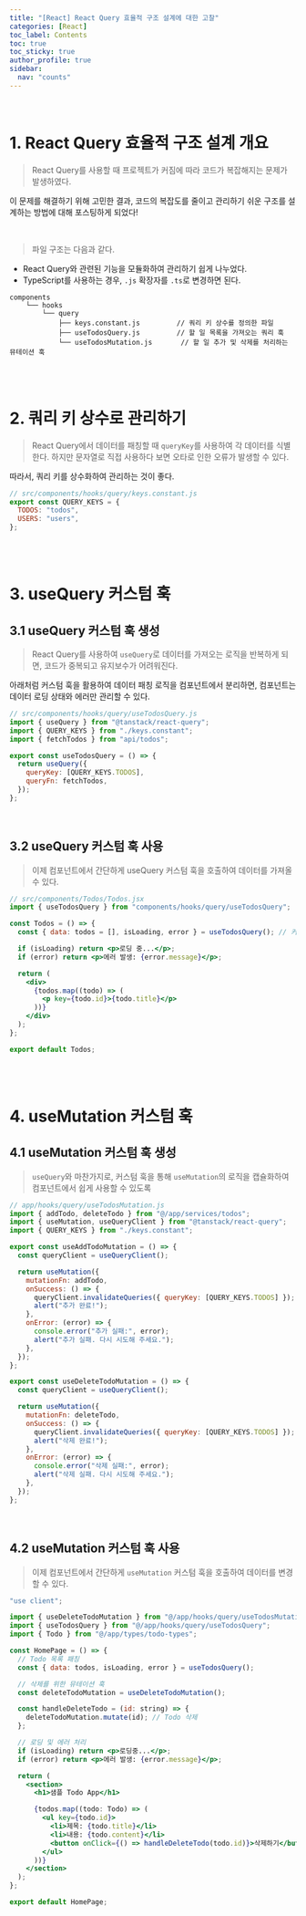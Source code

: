```yaml
---
title: "[React] React Query 효율적 구조 설계에 대한 고찰"
categories: [React]
toc_label: Contents
toc: true
toc_sticky: true
author_profile: true
sidebar:
  nav: "counts"
---
```


<br>

# 1. React Query 효율적 구조 설계 개요

> React Query를 사용할 때 프로젝트가 커짐에 따라 코드가 복잡해지는 문제가 발생하였다.

이 문제를 해결하기 위해 고민한 결과, 코드의 복잡도를 줄이고 관리하기 쉬운 구조를 설계하는 방법에 대해 포스팅하게 되었다!

<br>

> 파일 구조는 다음과 같다.

- React Query와 관련된 기능을 모듈화하여 관리하기 쉽게 나누었다.
- TypeScript를 사용하는 경우, `.js` 확장자를 `.ts`로 변경하면 된다.

```
components
    └── hooks
        └── query
            ├── keys.constant.js         // 쿼리 키 상수를 정의한 파일
            ├── useTodosQuery.js         // 할 일 목록을 가져오는 쿼리 훅
            └── useTodosMutation.js       // 할 일 추가 및 삭제를 처리하는 뮤테이션 훅
```

<br><br>

# 2. 쿼리 키 상수로 관리하기

> React Query에서 데이터를 패칭할 때 `queryKey`를 사용하여 각 데이터를 식별한다. 하지만 문자열로 직접 사용하다 보면 오타로 인한 오류가 발생할 수 있다.

따라서, 쿼리 키를 상수화하여 관리하는 것이 좋다.

```jsx
// src/components/hooks/query/keys.constant.js
export const QUERY_KEYS = {
  TODOS: "todos",
  USERS: "users",
};
```

<br><br>

# 3. useQuery 커스텀 훅

## 3.1 useQuery 커스텀 훅 생성

> React Query를 사용하여 `useQuery`로 데이터를 가져오는 로직을 반복하게 되면, 코드가 중복되고 유지보수가 어려워진다.

아래처럼 커스텀 훅을 활용하여 데이터 패칭 로직을 컴포넌트에서 분리하면, 컴포넌트는 데이터 로딩 상태와 에러만 관리할 수 있다.

```jsx
// src/components/hooks/query/useTodosQuery.js
import { useQuery } from "@tanstack/react-query";
import { QUERY_KEYS } from "./keys.constant";
import { fetchTodos } from "api/todos";

export const useTodosQuery = () => {
  return useQuery({
    queryKey: [QUERY_KEYS.TODOS],
    queryFn: fetchTodos,
  });
};
```

<br>

## 3.2 useQuery 커스텀 훅 사용

> 이제 컴포넌트에서 간단하게 useQuery 커스텀 훅을 호출하여 데이터를 가져올 수 있다.

```jsx
// src/components/Todos/Todos.jsx
import { useTodosQuery } from "components/hooks/query/useTodosQuery";

const Todos = () => {
  const { data: todos = [], isLoading, error } = useTodosQuery(); // 커스텀 훅 호출

  if (isLoading) return <p>로딩 중...</p>;
  if (error) return <p>에러 발생: {error.message}</p>;

  return (
    <div>
      {todos.map((todo) => (
        <p key={todo.id}>{todo.title}</p>
      ))}
    </div>
  );
};

export default Todos;
```

<br><br>

# 4. useMutation 커스텀 훅

## 4.1 useMutation 커스텀 훅 생성

> `useQuery`와 마찬가지로, 커스텀 훅을 통해 `useMutation`의 로직을 캡슐화하여 컴포넌트에서 쉽게 사용할 수 있도록

```jsx
// app/hooks/query/useTodosMutation.js
import { addTodo, deleteTodo } from "@/app/services/todos";
import { useMutation, useQueryClient } from "@tanstack/react-query";
import { QUERY_KEYS } from "./keys.constant";

export const useAddTodoMutation = () => {
  const queryClient = useQueryClient();

  return useMutation({
    mutationFn: addTodo,
    onSuccess: () => {
      queryClient.invalidateQueries({ queryKey: [QUERY_KEYS.TODOS] });
      alert("추가 완료!");
    },
    onError: (error) => {
      console.error("추가 실패:", error);
      alert("추가 실패. 다시 시도해 주세요.");
    },
  });
};

export const useDeleteTodoMutation = () => {
  const queryClient = useQueryClient();

  return useMutation({
    mutationFn: deleteTodo,
    onSuccess: () => {
      queryClient.invalidateQueries({ queryKey: [QUERY_KEYS.TODOS] });
      alert("삭제 완료!");
    },
    onError: (error) => {
      console.error("삭제 실패:", error);
      alert("삭제 실패. 다시 시도해 주세요.");
    },
  });
};
```

<br>

## 4.2 useMutation 커스텀 훅 사용

> 이제 컴포넌트에서 간단하게 `useMutation` 커스텀 훅을 호출하여 데이터를 변경할 수 있다.

```jsx
"use client";

import { useDeleteTodoMutation } from "@/app/hooks/query/useTodosMutation";
import { useTodosQuery } from "@/app/hooks/query/useTodosQuery";
import { Todo } from "@/app/types/todo-types";

const HomePage = () => {
  // Todo 목록 패칭
  const { data: todos, isLoading, error } = useTodosQuery();

  // 삭제를 위한 뮤테이션 훅
  const deleteTodoMutation = useDeleteTodoMutation();

  const handleDeleteTodo = (id: string) => {
    deleteTodoMutation.mutate(id); // Todo 삭제
  };

  // 로딩 및 에러 처리
  if (isLoading) return <p>로딩중...</p>;
  if (error) return <p>에러 발생: {error.message}</p>;

  return (
    <section>
      <h1>샘플 Todo App</h1>

      {todos.map((todo: Todo) => (
        <ul key={todo.id}>
          <li>제목: {todo.title}</li>
          <li>내용: {todo.content}</li>
          <button onClick={() => handleDeleteTodo(todo.id)}>삭제하기</button>
        </ul>
      ))}
    </section>
  );
};

export default HomePage;
```

<br>
